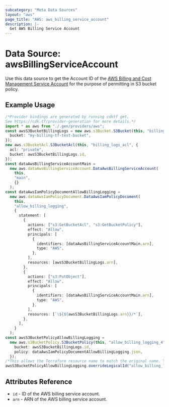 ```yaml
---
subcategory: "Meta Data Sources"
layout: "aws"
page_title: "AWS: aws_billing_service_account"
description: |-
  Get AWS Billing Service Account
---
```


# Data Source: awsBillingServiceAccount

Use this data source to get the Account ID of the [AWS Billing and Cost Management Service Account](http://docs.aws.amazon.com/awsaccountbilling/latest/aboutv2/billing-getting-started.html#step-2) for the purpose of permitting in S3 bucket policy.

## Example Usage

```typescript
/*Provider bindings are generated by running cdktf get.
See https://cdk.tf/provider-generation for more details.*/
import * as aws from "./.gen/providers/aws";
const awsS3BucketBillingLogs = new aws.s3Bucket.S3Bucket(this, "billing_logs", {
  bucket: "my-billing-tf-test-bucket",
});
new aws.s3BucketAcl.S3BucketAcl(this, "billing_logs_acl", {
  acl: "private",
  bucket: awsS3BucketBillingLogs.id,
});
const dataAwsBillingServiceAccountMain =
  new aws.dataAwsBillingServiceAccount.DataAwsBillingServiceAccount(
    this,
    "main",
    {}
  );
const dataAwsIamPolicyDocumentAllowBillingLogging =
  new aws.dataAwsIamPolicyDocument.DataAwsIamPolicyDocument(
    this,
    "allow_billing_logging",
    {
      statement: [
        {
          actions: ["s3:GetBucketAcl", "s3:GetBucketPolicy"],
          effect: "Allow",
          principals: [
            {
              identifiers: [dataAwsBillingServiceAccountMain.arn],
              type: "AWS",
            },
          ],
          resources: [awsS3BucketBillingLogs.arn],
        },
        {
          actions: ["s3:PutObject"],
          effect: "Allow",
          principals: [
            {
              identifiers: [dataAwsBillingServiceAccountMain.arn],
              type: "AWS",
            },
          ],
          resources: [`\${${awsS3BucketBillingLogs.arn}}/*`],
        },
      ],
    }
  );
const awsS3BucketPolicyAllowBillingLogging =
  new aws.s3BucketPolicy.S3BucketPolicy(this, "allow_billing_logging_4", {
    bucket: awsS3BucketBillingLogs.id,
    policy: dataAwsIamPolicyDocumentAllowBillingLogging.json,
  });
/*This allows the Terraform resource name to match the original name. You can remove the call if you don't need them to match.*/
awsS3BucketPolicyAllowBillingLogging.overrideLogicalId("allow_billing_logging");

```

## Attributes Reference

* `id` - ID of the AWS billing service account.
* `arn` - ARN of the AWS billing service account.
